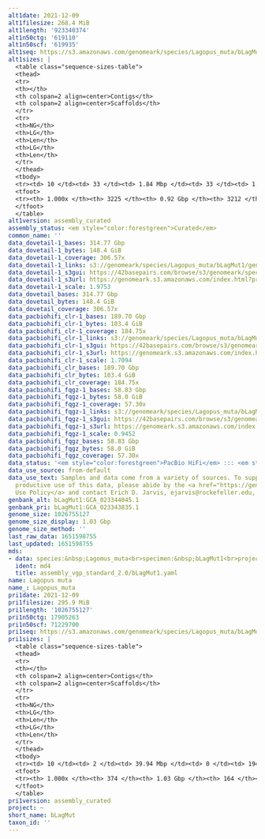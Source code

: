 ```yaml
---
alt1date: 2021-12-09
alt1filesize: 268.4 MiB
alt1length: '923340374'
alt1n50ctg: '619110'
alt1n50scf: '619935'
alt1seq: https://s3.amazonaws.com/genomeark/species/Lagopus_muta/bLagMut1/assembly_curated/bLagMut1.alt.cur.20211209.fasta.gz
alt1sizes: |
  <table class="sequence-sizes-table">
  <thead>
  <tr>
  <th></th>
  <th colspan=2 align=center>Contigs</th>
  <th colspan=2 align=center>Scaffolds</th>
  </tr>
  <tr>
  <th>NG</th>
  <th>LG</th>
  <th>Len</th>
  <th>LG</th>
  <th>Len</th>
  </tr>
  </thead>
  <tbody>
  <tr><td> 10 </td><td> 33 </td><td> 1.84 Mbp </td><td> 33 </td><td> 1.84 Mbp </td></tr><tr><td> 20 </td><td> 94 </td><td> 1.30 Mbp </td><td> 94 </td><td> 1.30 Mbp </td></tr><tr><td> 30 </td><td> 175 </td><td> 1.00 Mbp </td><td> 175 </td><td> 1.00 Mbp </td></tr><tr><td> 40 </td><td> 280 </td><td> 0.78 Mbp </td><td> 280 </td><td> 0.78 Mbp </td></tr><tr style="background-color:#cccccc;"><td> 50 </td><td> 413 </td><td> 0.62 Mbp </td><td> 412 </td><td> 0.62 Mbp </td></tr><tr><td> 60 </td><td> 582 </td><td> 477.52 Kbp </td><td> 581 </td><td> 477.84 Kbp </td></tr><tr><td> 70 </td><td> 805 </td><td> 359.72 Kbp </td><td> 804 </td><td> 360.16 Kbp </td></tr><tr><td> 80 </td><td> 1117 </td><td> 248.27 Kbp </td><td> 1115 </td><td> 249.53 Kbp </td></tr><tr><td> 90 </td><td> 1623 </td><td> 129.60 Kbp </td><td> 1619 </td><td> 131.22 Kbp </td></tr><tr><td> 100 </td><td> 3224 </td><td> 10.21 Kbp </td><td> 3211 </td><td> 10.21 Kbp </td></tr></tbody>
  <tfoot>
  <tr><th> 1.000x </th><th> 3225 </th><th> 0.92 Gbp </th><th> 3212 </th><th> 0.92 Gbp </th></tr>
  </tfoot>
  </table>
alt1version: assembly_curated
assembly_status: <em style="color:forestgreen">Curated</em>
common_name: ''
data_dovetail-1_bases: 314.77 Gbp
data_dovetail-1_bytes: 148.4 GiB
data_dovetail-1_coverage: 306.57x
data_dovetail-1_links: s3://genomeark/species/Lagopus_muta/bLagMut1/genomic_data/dovetail/<br>
data_dovetail-1_s3gui: https://42basepairs.com/browse/s3/genomeark/species/Lagopus_muta/bLagMut1/genomic_data/dovetail/
data_dovetail-1_s3url: https://genomeark.s3.amazonaws.com/index.html?prefix=species/Lagopus_muta/bLagMut1/genomic_data/dovetail/
data_dovetail-1_scale: 1.9753
data_dovetail_bases: 314.77 Gbp
data_dovetail_bytes: 148.4 GiB
data_dovetail_coverage: 306.57x
data_pacbiohifi_clr-1_bases: 189.70 Gbp
data_pacbiohifi_clr-1_bytes: 103.4 GiB
data_pacbiohifi_clr-1_coverage: 184.75x
data_pacbiohifi_clr-1_links: s3://genomeark/species/Lagopus_muta/bLagMut1/genomic_data/pacbio_hifi/<br>
data_pacbiohifi_clr-1_s3gui: https://42basepairs.com/browse/s3/genomeark/species/Lagopus_muta/bLagMut1/genomic_data/pacbio_hifi/
data_pacbiohifi_clr-1_s3url: https://genomeark.s3.amazonaws.com/index.html?prefix=species/Lagopus_muta/bLagMut1/genomic_data/pacbio_hifi/
data_pacbiohifi_clr-1_scale: 1.7094
data_pacbiohifi_clr_bases: 189.70 Gbp
data_pacbiohifi_clr_bytes: 103.4 GiB
data_pacbiohifi_clr_coverage: 184.75x
data_pacbiohifi_fqgz-1_bases: 58.83 Gbp
data_pacbiohifi_fqgz-1_bytes: 58.0 GiB
data_pacbiohifi_fqgz-1_coverage: 57.30x
data_pacbiohifi_fqgz-1_links: s3://genomeark/species/Lagopus_muta/bLagMut1/genomic_data/pacbio_hifi/<br>
data_pacbiohifi_fqgz-1_s3gui: https://42basepairs.com/browse/s3/genomeark/species/Lagopus_muta/bLagMut1/genomic_data/pacbio_hifi/
data_pacbiohifi_fqgz-1_s3url: https://genomeark.s3.amazonaws.com/index.html?prefix=species/Lagopus_muta/bLagMut1/genomic_data/pacbio_hifi/
data_pacbiohifi_fqgz-1_scale: 0.9452
data_pacbiohifi_fqgz_bases: 58.83 Gbp
data_pacbiohifi_fqgz_bytes: 58.0 GiB
data_pacbiohifi_fqgz_coverage: 57.30x
data_status: '<em style="color:forestgreen">PacBio HiFi</em> ::: <em style="color:forestgreen">Dovetail</em>'
data_use_source: from-default
data_use_text: Samples and data come from a variety of sources. To support fair and
  productive use of this data, please abide by the <a href="https://genome10k.soe.ucsc.edu/data-use-policies/">Data
  Use Policy</a> and contact Erich D. Jarvis, ejarvis@rockefeller.edu, with any questions.
genbank_alt: bLagMut1:GCA_023344045.1
genbank_pri: bLagMut1:GCA_023343835.1
genome_size: 1026755127
genome_size_display: 1.03 Gbp
genome_size_method: ''
last_raw_data: 1651598755
last_updated: 1651598755
mds:
- data: species:&nbsp;Lagomus_muta<br>specimen:&nbsp;bLagMut1<br>projects:<br>&nbsp;&nbsp;-&nbsp;vgp<br>release_to:&nbsp;S3<br>data_location:&nbsp;S3<br>primary:&nbsp;s3://genomeark/species/Lagopus_muta/bLagMut1/assembly_vgp_standard_2.0/bLagMut1.pri.asm.20210815.fasta.gz<br>haplotigs:&nbsp;s3://genomeark/species/Lagopus_muta/bLagMut1/assembly_vgp_standard_2.0/bLagMut1.alt.asm.20210815.fasta.gz<br>hic_bam:&nbsp;s3://genomeark/species/Lagopus_muta/bLagMut1/assembly_vgp_standard_2.0/evaluation/LagMut1.pri.asm_pretext/LagMut1.pri.asm.bam<br>pretext:&nbsp;s3://genomeark/species/Lagopus_muta/bLagMut1/assembly_vgp_standard_2.0/evaluation/LagMut1.pri.asm_pretext/LagMut1.pri.asm.pretext<br>kmer_spectra_img:&nbsp;s3://genomeark/species/Lagopus_muta/bLagMut1/assembly_vgp_standard_2.0/evaluation/p/Merqury/<br>pacbio_read_dir:&nbsp;s3://genomeark/species/Lagopus_muta/bLagMut1/genomic_data/<br>hic_read_dir:&nbsp;s3://genomeark/species/Lagopus_muta/bLagMut1/genomic_data/<br>rna_seq_read_dir:&nbsp;s3://genomeark/species/Lagopus_muta/bLagMut1/transcriptomic_data/<br>pacbio_read_type:&nbsp;hifi<br>hic_kit:&nbsp;dovetail<br>pipeline:<br>&nbsp;&nbsp;-&nbsp;hifiasm&nbsp;(0.15.1-r334)<br>&nbsp;&nbsp;-&nbsp;purge_dups&nbsp;(1.2.5)<br>&nbsp;&nbsp;-&nbsp;salsa&nbsp;(2.3)<br>notes:<br>&nbsp;&nbsp;No&nbsp;mitogenome&nbsp;has&nbsp;been&nbsp;assembled.<br>&nbsp;<br><br>
  ident: md4
  title: assembly_vgp_standard_2.0/bLagMut1.yaml
name: Lagopus muta
name_: Lagopus_muta
pri1date: 2021-12-09
pri1filesize: 295.9 MiB
pri1length: '1026755127'
pri1n50ctg: 17905263
pri1n50scf: 71229700
pri1seq: https://s3.amazonaws.com/genomeark/species/Lagopus_muta/bLagMut1/assembly_curated/bLagMut1.pri.cur.20211209.fasta.gz
pri1sizes: |
  <table class="sequence-sizes-table">
  <thead>
  <tr>
  <th></th>
  <th colspan=2 align=center>Contigs</th>
  <th colspan=2 align=center>Scaffolds</th>
  </tr>
  <tr>
  <th>NG</th>
  <th>LG</th>
  <th>Len</th>
  <th>LG</th>
  <th>Len</th>
  </tr>
  </thead>
  <tbody>
  <tr><td> 10 </td><td> 2 </td><td> 39.94 Mbp </td><td> 0 </td><td> 194.91 Mbp </td></tr><tr><td> 20 </td><td> 5 </td><td> 31.74 Mbp </td><td> 1 </td><td> 110.44 Mbp </td></tr><tr><td> 30 </td><td> 8 </td><td> 27.99 Mbp </td><td> 2 </td><td> 94.58 Mbp </td></tr><tr><td> 40 </td><td> 13 </td><td> 19.85 Mbp </td><td> 3 </td><td> 75.34 Mbp </td></tr><tr style="background-color:#cccccc;"><td> 50 </td><td> 18 </td><td style="background-color:#88ff88;"> 17.91 Mbp </td><td> 4 </td><td style="background-color:#88ff88;"> 71.23 Mbp </td></tr><tr><td> 60 </td><td> 24 </td><td> 16.49 Mbp </td><td> 6 </td><td> 59.59 Mbp </td></tr><tr><td> 70 </td><td> 30 </td><td> 14.46 Mbp </td><td> 7 </td><td> 51.91 Mbp </td></tr><tr><td> 80 </td><td> 41 </td><td> 7.41 Mbp </td><td> 11 </td><td> 19.85 Mbp </td></tr><tr><td> 90 </td><td> 63 </td><td> 2.85 Mbp </td><td> 18 </td><td> 10.90 Mbp </td></tr><tr><td> 100 </td><td> 373 </td><td> 171  bp </td><td> 163 </td><td> 2.26 Kbp </td></tr></tbody>
  <tfoot>
  <tr><th> 1.000x </th><th> 374 </th><th> 1.03 Gbp </th><th> 164 </th><th> 1.03 Gbp </th></tr>
  </tfoot>
  </table>
pri1version: assembly_curated
project: ~
short_name: bLagMut
taxon_id: ''
---
```

